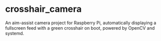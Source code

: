 # crosshair_camera
An aim-assist camera project for Raspberry Pi, automatically displaying a fullscreen feed with a green crosshair on boot, powered by OpenCV and systemd.
